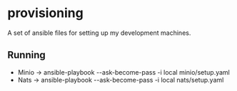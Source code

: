 # provisioning
A set of ansible files for setting up my development machines.

## Running
- Minio -> ansible-playbook --ask-become-pass -i local minio/setup.yaml
- Nats ->  ansible-playbook --ask-become-pass -i local nats/setup.yaml
